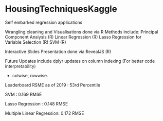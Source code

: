 # HousingTechniquesKaggle
Self embarked regression applications

Wrangling cleaning and Visualisations done via R
Methods include:
Principal Component Analysis (R)
Linear Regression (R)
Lasso Regression for Variable Selection (R)
SVM (R) 

Interactive Slides Presentation done via RevealJS (R)

Future Updates include dplyr updates on column indexing (For better code interpretability)
- colwise, rowwise.

Leaderboard RSME as of 2019 : 53rd Percentile

SVM : 0.169 RMSE

Lasso Regression : 0.148 RMSE

Multiple Linear Regression: 0.172 RMSE
